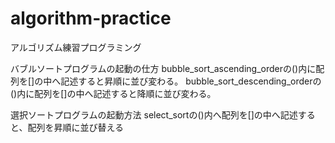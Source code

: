 # algorithm-practice
アルゴリズム練習プログラミング

バブルソートプログラムの起動の仕方
bubble_sort_ascending_orderの()内に配列を[]の中へ記述すると昇順に並び変わる。
bubble_sort_descending_orderの()内に配列を[]の中へ記述すると降順に並び変わる。

選択ソートプログラムの起動方法
select_sortの()内へ配列を[]の中へ記述すると、配列を昇順に並び替える
